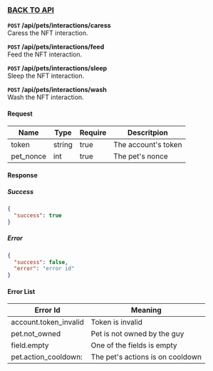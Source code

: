 ### [BACK TO API](../../API.md)

**``POST`` /api/pets/interactions/caress**  
Caress the NFT interaction.

**``POST`` /api/pets/interactions/feed**  
Feed the NFT interaction.

**``POST`` /api/pets/interactions/sleep**  
Sleep the NFT interaction.

**``POST`` /api/pets/interactions/wash**  
Wash the NFT interaction.

#### Request
| Name      | Type   | Require | Descritpion         |
| --------- | ------ | ------- | ------------------- |
| token     | string | true    | The account's token |
| pet_nonce | int    | true    | The pet's nonce     |


#### Response
##### Success
```json
{
  "success": true
}
```

##### Error
```json
{
  "success": false,
  "error": "error id"
}
```

#### Error List
| Error Id              | Meaning                          |
| --------------------- | -------------------------------- |
| account.token_invalid | Token is invalid                 |
| pet.not_owned         | Pet is not owned by the guy      |
| field.empty           | One of the fields is empty       |
| pet.action_cooldown:  | The pet's actions is on cooldown |